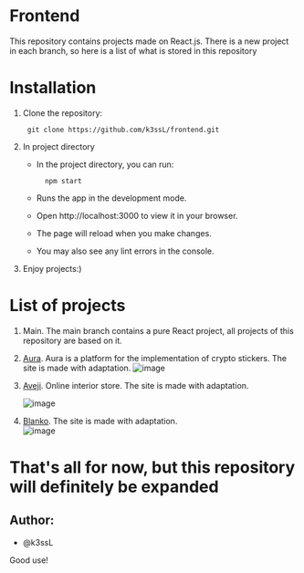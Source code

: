 # Frontend

This repository contains projects made on React.js. There is a new project in each branch, so here is a list of what is stored in this repository
# Installation
1. Clone the repository:
   
		git clone https://github.com/k3ssL/frontend.git
   
2. In project directory

	+ In the project directory, you can run:

  			npm start
		 
	+ Runs the app in the development mode.
	+ Open http://localhost:3000 to view it in your browser.
	+ The page will reload when you make changes.
	+ You may also see any lint errors in the console.
3. Enjoy projects:)
   
# List of projects

1. Main. The main branch contains a pure React project, all projects of this repository are based on it.
2. [Aura](https://www.figma.com/file/DeWMlyLeEOXa3PyoZgiFlg/Aura-(Copy)?type=design&node-id=0-1&mode=design&t=a8WUtJrWCPH1KwU2-0). Aura is a platform for the implementation of crypto stickers. The site is made with adaptation.
	![image](https://github.com/k3ssL/frontend/assets/124335116/1bc20d2b-dbaf-4fa7-8f94-782dbbc4b8d3)
 
3. [Aveji](https://www.figma.com/file/wlSR8YzD170wTxq53GZeLF/Aveji-(Copy)?type=design&mode=design&t=a8WUtJrWCPH1KwU2-0). Online interior store. The site is made with adaptation.
   
   ![image](https://github.com/k3ssL/frontend/assets/124335116/609fe362-a357-4362-b101-fb22e9e7f86a)
4. [Blanko](https://www.figma.com/file/uCvx2Lpu2HxzhYt1qHqMnX/Blanko-(Copy)?type=design&mode=design&t=a8WUtJrWCPH1KwU2-0). The site is made with adaptation.    
	 ![image](https://github.com/k3ssL/frontend/assets/124335116/e84bc239-f18f-46f0-8101-fb620c5afeb9)
# That's all for now, but this repository will definitely be expanded
## Author:
+ @k3ssL

Good use!
